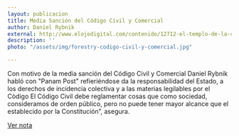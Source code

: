 ```yaml
---
layout: publicacion
title: Media Sanción del Código Civil y Comercial
author: Daniel Rybnik
external: http://www.elojodigital.com/contenido/12712-el-templo-de-la-corrupcion
description: ''
photo: "/assets/img/forestry-codigo-civil-y-comercial.jpg"

---
```

Con motivo de la media sanción del Código Civil y Comercial Daniel Rybnik habló con "Panam Post" refieriéndose da la responsabilidad del Estado, a los derechos de incidencia colectiva y a las materias legilables por el Còdigo El Código Civil debe reglamentar cosas que como sociedad, consideramos de orden público, pero no puede tener mayor alcance que el establecido por la Constitución”, asegura.

[Ver nota](http://www.elojodigital.com/contenido/12712-el-templo-de-la-corrupcion "Código")